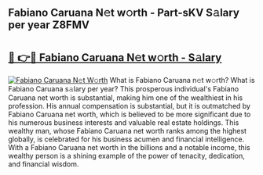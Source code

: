 ## Fabiano Caruana N𝚎t w𝚘rth - Part-sKV S𝚊lary per year Z8FMV

# <h2><a href="http://gc3ci8.nevu.top/?p=Fabiano+Caruana">🔗 👉🔴 Fabiano Caruana N𝚎t w𝚘rth - S𝚊lary</a></h2>

[![Fabiano Caruana N𝚎t W𝚘rth](https://i.imgur.com/Oavwk0R.jpeg)](http://gc3ci8.nevu.top/?p=Fabiano+Caruana)
What is Fabiano Caruana n𝚎t w𝚘rth? What is Fabiano Caruana s𝚊lary per year?
This prosperous individual's Fabiano Caruana net worth is substantial, making him one of the wealthiest in his profession. His annual compensation is substantial, but it is outmatched by Fabiano Caruana net worth, which is believed to be more significant due to his numerous business interests and valuable real estate holdings. This wealthy man, whose Fabiano Caruana net worth ranks among the highest globally, is celebrated for his business acumen and financial intelligence. With a Fabiano Caruana net worth in the billions and a notable income, this wealthy person is a shining example of the power of tenacity, dedication, and financial wisdom.
